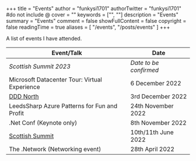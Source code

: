 +++
title = "Events"
author = "funkysi1701"
authorTwitter = "funkysi1701" #do not include @
cover = ""
keywords = ["", ""]
description = "Events"
summary = "Events"
comment = false
showFullContent = false
copyright = false
readingTime = true
aliases = [
    "/events",
    "/posts/events"
]
+++

A list of events I have attended.

| Event/Talk | Date |
| --- | --- |
| *Scottish Summit 2023* | *Date to be confirmed* |
| Microsoft Datacenter Tour: Virtual Experience | 6 December 2022   | 
| [DDD North](/posts/2022/ddd-north)            | 3rd December 2022 |
| LeedsSharp Azure Patterns for Fun and Profit | 24th November 2022 |
| .Net Conf (Keynote only) | 8th November 2022 |
| [Scottish Summit](/posts/2022/scottishsummit/) | 10th/11th June 2022|
| The .Network (Networking event) | 28th April 2022 |

